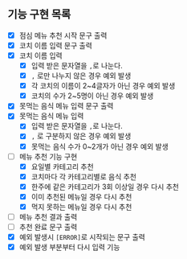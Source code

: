 ## 기능 구현 목록
- [x]  점심 메뉴 추천 시작 문구 출력
- [x]  코치 이름 입력 문구 출력
- [x]  코치 이름 입력
    - [x] 입력 받은 문자열을 `,`로 나눈다.
    - [x] `,` 로만 나누지 않은 경우 예외 발생
    - [x]  각 코치의 이름이 2~4글자가 아닌 경우 예외 발생
    - [x]  코치의 수가 2~5명이 아닌 경우 예외 발생
- [x]  못먹는 음식 메뉴 입력 문구 출력
- [x]  못먹는 음식 메뉴 입력
    - [x] 입력 받은 문자열을 `,`로 나눈다.
    - [x]  `,` 로 구분하지 않은 경우 예외 발생
    - [x]  못먹는 음식 수가 0~2개가 아닌 경우 예외 발생
- [ ]  메뉴 추천 기능 구현
    - [x]  요일별 카테고리 추천
    - [x]  코치마다 각 카테고리별로 음식 추천
    - [x]  한주에 같은 카테고리가 3회 이상일 경우 다시 추천
    - [x]  이미 추천된 메뉴일 경우 다시 추천
    - [x]  먹지 못하는 메뉴일 경우 다시 추천
- [ ]  메뉴 추천 결과 출력
- [ ]  추천 완료 문구 출력
- [x] 예외 발생시 `[ERROR]`로 시작되는 문구 출력
- [x] 예외 발생 부분부터 다시 입력 기능
